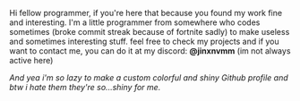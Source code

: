 Hi fellow programmer, if you're here that because you found my work fine and interesting. I'm a little programmer from somewhere who codes sometimes (broke commit streak because of fortnite sadly) to make useless and sometimes interesting stuff. feel free to check my projects and if you want to contact me, you can do it at my discord: **@jinxnvmm** (im not always active here)

*And yea i'm so lazy to make a custom colorful and shiny Github profile and btw i hate them they're so...shiny for me.*
